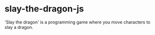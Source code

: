 # slay-the-dragon-js

'Slay the dragon' is a programming game where you move characters to slay a dragon.

